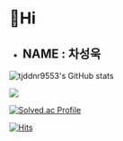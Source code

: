 # 👋Hi

* ## NAME : 차성욱

![tjddnr9553's GitHub stats](https://github-readme-stats.vercel.app/api?username=tjddnr9553&show_icons=true&theme=highcontrast)

<img src="https://github-readme-stats.vercel.app/api/top-langs/?username=tjddnr9553&layout=compact&theme=dark"/>

[![Solved.ac Profile](http://mazassumnida.wtf/api/generate_badge?boj=tjddnr9553)](https://solved.ac/tjddnr9553)

[![Hits](https://hits.seeyoufarm.com/api/count/incr/badge.svg?url=https%3A%2F%2Fgithub.com%2Ftjddnr9553%2Ftjddnr9553.git&count_bg=%2379C83D&title_bg=%23555555&icon=&icon_color=%23E7E7E7&title=hits&edge_flat=false)](https://hits.seeyoufarm.com)

